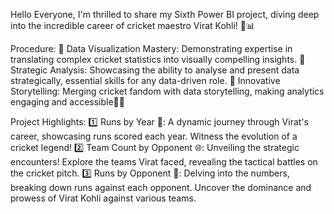 Hello Everyone, 
I'm thrilled to share my Sixth Power BI project, diving deep into the incredible career of cricket maestro Virat Kohli! 🚀📊

Procedure:
🌟 Data Visualization Mastery: Demonstrating expertise in translating complex cricket statistics into visually compelling insights.
🌟 Strategic Analysis: Showcasing the ability to analyse and present data strategically, essential skills for any data-driven role.
🌟 Innovative Storytelling: Merging cricket fandom with data storytelling, making analytics engaging and accessible🚀🏏

Project Highlights:
1️⃣ Runs by Year 📅: A dynamic journey through Virat's career, showcasing runs scored each year. Witness the evolution of a cricket legend!
2️⃣ Team Count by Opponent 🌐: Unveiling the strategic encounters! Explore the teams Virat faced, revealing the tactical battles on the cricket pitch.
3️⃣ Runs by Opponent 🏏: Delving into the numbers, breaking down runs against each opponent. Uncover the dominance and prowess of Virat Kohli against various teams.
